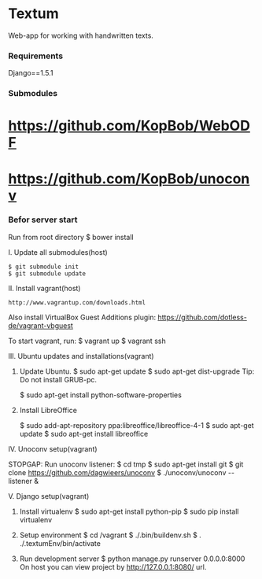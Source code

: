 Textum
==============
Web-app for working with handwritten texts.



### Requirements 

Django==1.5.1

### Submodules

# https://github.com/KopBob/WebODF
# https://github.com/KopBob/unoconv


### Befor server start

Run from root directory
	$ bower install

I. Update all submodules(host)

	$ git submodule init
	$ git submodule update

II. Install vagrant(host)
	
	http://www.vagrantup.com/downloads.html

Also install VirtualBox Guest Additions plugin:
	https://github.com/dotless-de/vagrant-vbguest

To start vagrant, run:
	$ vagrant up
	$ vagrant ssh


III. Ubuntu updates and installations(vagrant)

1.  Update Ubuntu.
	$ sudo apt-get update
	$ sudo apt-get dist-upgrade
Tip: Do not install GRUB-pc. 

	$ sudo apt-get install python-software-properties
	
2. Install LibreOffice

	$ sudo add-apt-repository ppa:libreoffice/libreoffice-4-1
	$ sudo apt-get update
	$ sudo apt-get install libreoffice

IV. Unoconv setup(vagrant)

STOPGAP:
Run unoconv listener:
	$ cd tmp
	$ sudo apt-get install git
	$ git clone https://github.com/dagwieers/unoconv
	$ ./unoconv/unoconv --listener &

V. Django setup(vagrant)

1. Install virtualenv
	$ sudo apt-get install python-pip
	$ sudo pip install virtualenv

2. Setup environment
	$ cd /vagrant
	$ ./.bin/buildenv.sh
	$ . ./.textumEnv/bin/activate

3. Run development server
	$ python manage.py runserver 0.0.0.0:8000
On host you can view project by http://127.0.0.1:8080/ url. 



